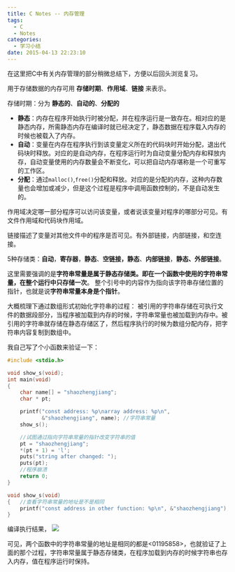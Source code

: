 ```yaml
---
title: C Notes -- 内存管理
tags:
  - C
  - Notes
categories:
  - 学习小结
date: 2015-04-13 22:23:10
---
```


在这里把C中有关内存管理的部分稍微总结下，方便以后回头浏览复习。

用于存储数据的内存可用 **存储时期**、**作用域**、**链接** 来表示。

存储时期：分为 **静态的**、**自动的**、**分配的**

*   **静态**：内存在程序开始执行时被分配，并在程序运行是一致存在。相对应的是静态内存，所需静态内存在编译时就已经决定了，静态数据在程序载入内存的时候也被载入了内存。
*   **自动**：变量在内存在程序执行到该变量定义所在的代码块时开始分配，退出代码块时释放。对应的是自动内存，在程序运行时为自动变量分配内存和释放内存，自动变量使用的内存数量会不断变化，可以把自动内存堪称是一个可重写的工作区。
*   **分配**：通过`malloc()`,`free()`分配和释放。对应的是分配的内存，这种内存数量也会增加或减少，但是这个过程是程序中调用函数控制的，不是自动发生的。

作用域决定哪一部分程序可以访问该变量，或者说该变量对程序的哪部分可见。有文件作用域和代码块作用域。

链接描述了变量对其他文件中的程序是否可见。有外部链接，内部链接，和空连接。

5种存储类：**自动**，**寄存器**，**静态**、**空链接，静态**、**内部链接**，**静态、外部链接**。

这里需要强调的是**字符串常量是属于静态存储类。即在一个函数中使用的字符串常量，在整个运行中只存储一次**。
整个引号中的内容作为指向该字符串存储位置的指针，也就是说**字符串常量本身是个指针**。

大概梳理下通过数组形式初始化字符串的过程：
被引用的字符串存储在可执行文件的数据段部分，当程序被加载到内存的时候，字符串常量也被加载到内存中。被引用的字符串就存储在静态存储区了，然后程序执行的时候为数组分配内存，把字符串内容复制到数组中。

我自己写了个小函数来验证一下：
``` C
#include <stdio.h>

void show_s(void);
int main(void)
{
	char name[] = "shaozhengjiang";
	char * pt;

	printf("const address: %p\narray address: %p\n", 
		   &"shaozhengjiang", name); //字符串常量
	show_s();

    //试图通过指向字符串常量的指针改变字符串的值
	pt = "shaozhengjiang";
	*(pt + 1) = 'l';
	puts("string after changed: ");
	puts(pt);
	//程序崩溃
    return 0;
}

void show_s(void)
{   //查看字符串常量的地址是不是相同
    printf("const address in other function: %p\n", &"shaozhengjiang");
}
```
编译执行结果，
![](http://ipytlab.com/wp-content/uploads/2015/04/QQ截图20150413221708.gif)

可见，两个函数中的字符串常量的地址是相同的都是<01195858>，也就验证了上面的那个过程，字符串常量属于静态存储类，在程序加载到内存的时候字符串也存入内存，值在程序运行时保持。
